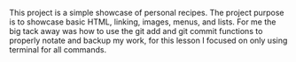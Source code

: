 This project is a simple showcase of personal recipes. The project purpose is to showcase basic HTML, linking, images, menus, and lists.
For me the big tack away was how to use the git add and git commit functions to properly notate and backup my work, for this lesson I focused on only using terminal for all commands. 